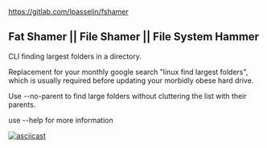 https://gitlab.com/lpasselin/fshamer

## Fat Shamer || File Shamer || File System Hammer

CLI finding largest folders in a directory.


Replacement for your monthly google search "linux find largest folders", which is usually required before updating your morbidly obese hard drive.

Use --no-parent to find large folders without cluttering the list with their parents.

use --help for more information

[![asciicast](https://asciinema.org/a/Gnk7kB67ZA99aXYezbsuXnLNt.svg)](https://asciinema.org/a/Gnk7kB67ZA99aXYezbsuXnLNt)
